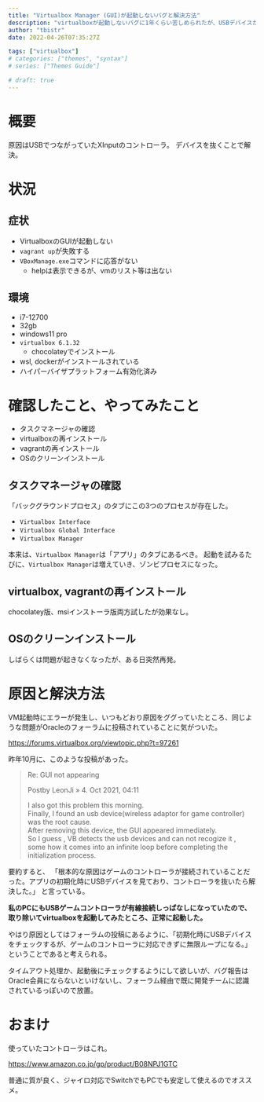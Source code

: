 ```yaml
---
title: "Virtualbox Manager (GUI)が起動しないバグと解決方法"
description: "virtualboxが起動しないバグに1年くらい苦しめられたが、USBデバイスが原因であることがわかった。"
author: "tbistr"
date: 2022-04-26T07:35:27Z

tags: ["virtualbox"]
# categories: ["themes", "syntax"]
# series: ["Themes Guide"]

# draft: true
---
```


# 概要
原因はUSBでつながっていたXInputのコントローラ。
デバイスを抜くことで解決。

# 状況
## 症状
- VirtualboxのGUIが起動しない
- `vagrant up`が失敗する
- `VBoxManage.exe`コマンドに応答がない
  - helpは表示できるが、vmのリスト等は出ない

## 環境
- i7-12700
- 32gb
- windows11 pro
- `virtualbox 6.1.32`
  - chocolateyでインストール
- wsl, dockerがインストールされている
- ハイパーバイザプラットフォーム有効化済み

# 確認したこと、やってみたこと
- タスクマネージャの確認
- virtualboxの再インストール
- vagrantの再インストール
- OSのクリーンインストール

## タスクマネージャの確認
「バックグラウンドプロセス」のタブにこの3つのプロセスが存在した。
- `Virtualbox Interface`
- `Virtualbox Global Interface`
- `Virtualbox Manager`

本来は、`Virtualbox Manager`は「アプリ」のタブにあるべき。
起動を試みるたびに、`Virtualbox Manager`は増えていき、ゾンビプロセスになった。

## virtualbox, vagrantの再インストール
chocolatey版、msiインストーラ版両方試したが効果なし。

## OSのクリーンインストール
しばらくは問題が起きなくなったが、ある日突然再発。

# 原因と解決方法
VM起動時にエラーが発生し、いつもどおり原因をググっていたところ、同じような問題がOracleのフォーラムに投稿されていることに気がついた。

https://forums.virtualbox.org/viewtopic.php?t=97261

昨年10月に、このような投稿があった。

>Re: GUI not appearing
>
>Postby LeonJi » 4. Oct 2021, 04:11
>
>I also got this problem this morning.  
>Finally, I found an usb device(wireless adaptor for game controller) was the root cause.  
>After removing this device, the GUI appeared immediately.  
>So I guess , VB detects the usb devices and can not recogize it , some how it comes into an infinite loop before completing the initialization process.

要約すると、
「根本的な原因はゲームのコントローラが接続されていることだった。アプリの初期化時にUSBデバイスを見ており、コントローラを抜いたら解決した。」
と言っている。

**私のPCにもUSBゲームコントローラが有線接続しっぱなしになっていたので、取り除いてvirtualboxを起動してみたところ、正常に起動した。**

やはり原因としてはフォーラムの投稿にあるように、「初期化時にUSBデバイスをチェックするが、ゲームのコントローラに対応できずに無限ループになる。」ということであると考えられる。

タイムアウト処理か、起動後にチェックするようにして欲しいが、バグ報告はOracle会員にならないといけないし、フォーラム経由で既に開発チームに認識されているっぽいので放置。

# おまけ
使っていたコントローラはこれ。

https://www.amazon.co.jp/gp/product/B08NPJ1GTC

普通に質が良く、ジャイロ対応でSwitchでもPCでも安定して使えるのでオススメ。
